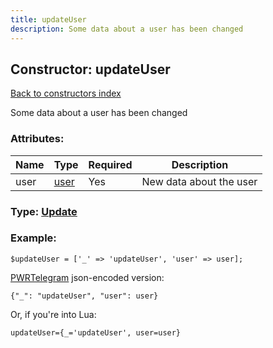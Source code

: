 ```yaml
---
title: updateUser
description: Some data about a user has been changed
---
```

## Constructor: updateUser  
[Back to constructors index](index.md)



Some data about a user has been changed

### Attributes:

| Name     |    Type       | Required | Description |
|----------|---------------|----------|-------------|
|user|[user](../types/user.md) | Yes|New data about the user|



### Type: [Update](../types/Update.md)


### Example:

```
$updateUser = ['_' => 'updateUser', 'user' => user];
```  

[PWRTelegram](https://pwrtelegram.xyz) json-encoded version:

```
{"_": "updateUser", "user": user}
```


Or, if you're into Lua:  


```
updateUser={_='updateUser', user=user}

```


